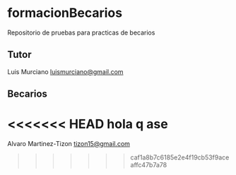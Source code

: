 # formacionBecarios
Repositorio de pruebas para practicas de becarios

## Tutor

Luis Murciano luismurciano@gmail.com

## Becarios

<<<<<<< HEAD
hola q ase
=======
Alvaro Martinez-Tizon tizon15@gmail.com

>>>>>>> caf1a8b7c6185e2e4f19cb53f9aceaffc47b7a78
